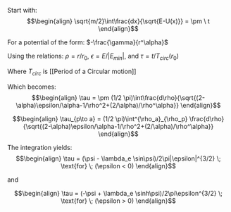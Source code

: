 Start with: 
$$\begin{align} \sqrt{m/2}\int\frac{dx}{\sqrt{E-U(x)}} = \pm \ t \end{align}$$

For a potential of the form: $-\frac{\gamma}{r^\alpha}$

Using the relations: $\rho = r/r_0$, $\epsilon = E/|E_{min}|$, and  $\tau = t/T_{circ}(r_0)$

Where $T_{circ}$ is [[Period of a Circular motion]]

Which becomes:
$$\begin{align} \tau = \pm (1/2 \pi)\int\frac{d\rho}{\sqrt{(2-\alpha)\epsilon/\alpha-1/\rho^2+(2/\alpha)/\rho^\alpha}} \end{align}$$

$$\begin{align} \tau_{p\to a} = (1/2 \pi)\int^{\rho_a}_{\rho_p} \frac{d\rho}{\sqrt{(2-\alpha)\epsilon/\alpha-1/\rho^2+(2/\alpha)/\rho^\alpha}} \end{align}$$

The integration yields:
$$\begin{align} \tau = (\psi - \lambda_e \sin\psi)/2\pi|\epsilon|^{3/2} \; \text{for} \; (\epsilon < 0) \end{align}$$

and

$$\begin{align} \tau = (-\psi + \lambda_e \sinh\psi)/2\pi\epsilon^{3/2} \; \text{for} \; (\epsilon > 0) \end{align}$$